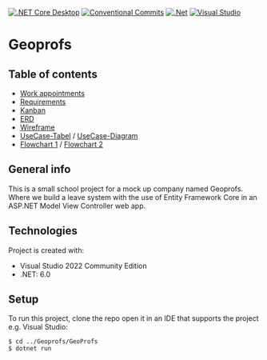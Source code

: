[![.NET Core Desktop](https://github.com/svanka024/Geoprofs/actions/workflows/dotnet-desktop.yml/badge.svg?branch=develop)](https://github.com/svanka024/Geoprofs/actions/workflows/dotnet-desktop.yml)
[![Conventional Commits](https://img.shields.io/badge/Conventional%20Commits-1.0.0-yellow.svg)](https://conventionalcommits.org)
[![.Net](https://img.shields.io/badge/.NET-6.0-8A2BE2)](https://dotnet.microsoft.com/en-us/download)
[![Visual Studio](https://img.shields.io/badge/Visual%20Studio-2022-8A2BE2)](https://visualstudio.microsoft.com/downloads/)

# Geoprofs

## Table of contents
* [Work appointments](https://docs.google.com/document/d/1MbaaNfLY_A3iA2qHCZ_FRFyOehceJjpxTrFsqTWMa2M/edit)
* [Requirements](https://rocnijmegen2-my.sharepoint.com/:w:/g/personal/rnieuwkoop_roc-nijmegen_nl/EQUPFHEzyrFEtm3gBLbkl4AB_mcOdO5i70jwHWSjbW76jw?e=4%3ANmCSJ7&fromShare=true&at=9&CID=4c8ac643-6fb2-23dd-517a-fee3fb13f5d4)
* [Kanban](https://github.com/users/svanka024/projects/1)
* [ERD](https://lucid.app/lucidchart/66390e2d-e835-4976-aec1-5fb134d58ff5/edit?viewport_loc=178%2C-265%2C1246%2C528%2C0_0&invitationId=inv_5f61c42b-4db0-4e76-9502-bbcfb4e5b9a5)
* [Wireframe](https://app.moqups.com/XzBepT9Cqstx1FUQAdV4HZ0u1v4cZeD7/edit/page/a57f5c842)
* [UseCase-Tabel](https://docs.google.com/document/d/17mm-TG1m98SMSkAAwu6NhHHZBe1f_Sh7VqmdM8vNjzU/edit) / [UseCase-Diagram](https://lucid.app/lucidchart/dfaa9680-2ba7-45cb-b009-e59668d616ce/edit?invitationId=inv_4bf30569-2860-4bf3-93c7-6443247db0ad&page=0_0#)
* [Flowchart 1](https://lucid.app/lucidchart/invitations/accept/inv_eb91375a-dd4b-43bb-bea0-7c5519428f07) / [Flowchart 2](https://lucid.app/lucidchart/invitations/accept/inv_06738968-1787-4569-9b28-ced3ecee9e1e)

## General info
This is a small school project for a mock up company named Geoprofs. Where we build a leave system with the use of Entity Framework Core in an ASP.NET Model View Controller web app. 
 
## Technologies
Project is created with:
* Visual Studio 2022 Community Edition
* .NET: 6.0
	
## Setup
To run this project, clone the repo open it in an IDE that supports the project e.g. Visual Studio:

```
$ cd ../Geoprofs/GeoProfs
$ dotnet run
```
